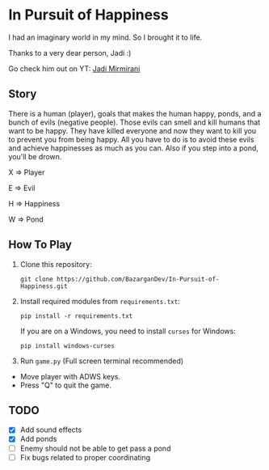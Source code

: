 # In Pursuit of Happiness
I had an imaginary world in my mind. So I brought it to life.

Thanks to a very dear person, Jadi :)

Go check him out on YT: [Jadi Mirmirani](https://www.youtube.com/JadiMirmirani)

## Story
There is a human (player), goals that makes the human happy, ponds, and a bunch of evils (negative people). Those evils can smell and kill humans that want to be happy. They have killed everyone and now they want to kill you to prevent you from being happy. All you have to do is to avoid these evils and achieve happinesses as much as you can. Also if you step into a pond, you'll be drown.

X => Player

E => Evil

H => Happiness

W => Pond

## How To Play
1. Clone this repository:

   `git clone https://github.com/BazarganDev/In-Pursuit-of-Happiness.git`

2. Install required modules from `requirements.txt`:

   `pip install -r requirements.txt`
   
   If you are on a Windows, you need to install `curses` for Windows:

   `pip install windows-curses`

3. Run `game.py` (Full screen terminal recommended)

- Move player with ADWS keys.
- Press "Q" to quit the game.

## TODO
- [x] Add sound effects
- [x] Add ponds
- [ ] Enemy should not be able to get pass a pond
- [ ] Fix bugs related to proper coordinating
